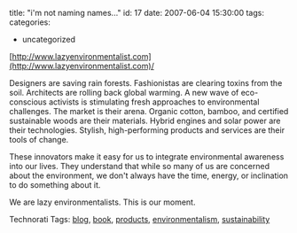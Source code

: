 title: "i'm not naming names..."
id: 17
date: 2007-06-04 15:30:00
tags: 
categories: 
- uncategorized

[http://www.lazyenvironmentalist.com](http://www.lazyenvironmentalist.com)/

Designers are saving rain forests. Fashionistas are clearing toxins from the soil. Architects are rolling back global warming. A new wave of eco-conscious activists is stimulating fresh approaches to environmental challenges. The market is their arena. Organic cotton, bamboo, and certified sustainable woods are their materials. Hybrid engines and solar power are their technologies. Stylish, high-performing products and services are their tools of change.

These innovators make it easy for us to integrate environmental awareness into our lives. They understand that while so many of us are concerned about the environment, we don't always have the time, energy, or inclination to do something about it.

We are lazy environmentalists. This is our moment.

<!-- technorati tags start -->

Technorati Tags: [blog](http://www.technorati.com/tag/blog), [book](http://www.technorati.com/tag/book), [products](http://www.technorati.com/tag/products), [environmentalism](http://www.technorati.com/tag/environmentalism), [sustainability](http://www.technorati.com/tag/sustainability)
<!-- technorati tags end -->
